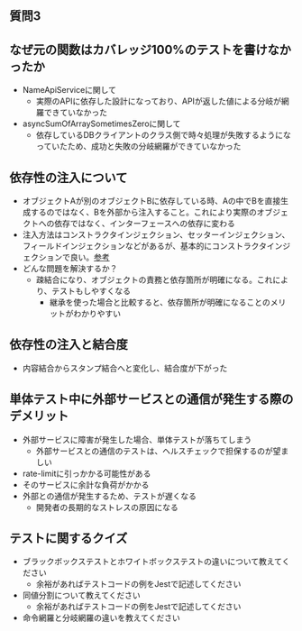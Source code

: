 ## 質問3

## なぜ元の関数はカバレッジ100%のテストを書けなかったか
  - NameApiServiceに関して
    - 実際のAPIに依存した設計になっており、APIが返した値による分岐が網羅できていなかった
  - asyncSumOfArraySometimesZeroに関して
    - 依存しているDBクライアントのクラス側で時々処理が失敗するようになっていたため、成功と失敗の分岐網羅ができていなかった

## 依存性の注入について
 - オブジェクトAが別のオブジェクトBに依存している時、Aの中でBを直接生成するのではなく、Bを外部から注入すること。これにより実際のオブジェクトへの依存ではなく、インターフェースへの依存に変わる
  - 注入方法はコンストラクタインジェクション、セッターインジェクション、フィールドインジェクションなどがあるが、基本的にコンストラクタインジェクションで良い。[参考](https://irof.hateblo.jp/entry/2017/04/16/222737)
- どんな問題を解決するか？
  - 疎結合になり、オブジェクトの責務と依存箇所が明確になる。これにより、テストもしやすくなる
    - 継承を使った場合と比較すると、依存箇所が明確になることのメリットがわかりやすい

## 依存性の注入と結合度
- 内容結合からスタンプ結合へと変化し、結合度が下がった

## 単体テスト中に外部サービスとの通信が発生する際のデメリット

- 外部サービスに障害が発生した場合、単体テストが落ちてしまう
  - 外部サービスとの通信のテストは、ヘルスチェックで担保するのが望ましい
- rate-limitに引っかかる可能性がある
- そのサービスに余計な負荷がかかる
- 外部との通信が発生するため、テストが遅くなる
  - 開発者の長期的なストレスの原因になる

## テストに関するクイズ

- ブラックボックステストとホワイトボックステストの違いについて教えてください
  - 余裕があればテストコードの例をJestで記述してください
- 同値分割について教えてください
  - 余裕があればテストコードの例をJestで記述してください
- 命令網羅と分岐網羅の違いを教えてください
